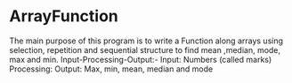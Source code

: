 # ArrayFunction
The main purpose of this program is to write a Function along arrays using selection, repetition and sequential structure to find mean ,median, mode, max and min.
Input-Processing-Output:-
Input:
Numbers (called marks)
Processing:
Output:
Max, min, mean, median and mode
